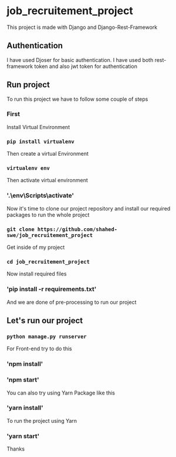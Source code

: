 # job_recruitement_project
This project is made with Django and Django-Rest-Framework

## Authentication
I have used Djoser for basic authentication. I have used both rest-framework token and also jwt token for authentication

## Run project

To run this project we have to follow some couple of steps


### First

Install Virtual Environment

### `pip install virtualenv`

Then create a virtual Environment

### `virtualenv env`

Then activate virtual environment

### '.\env\Scripts\activate'

Now it's time to clone our project repository and install our required packages to run the whole project

### `git clone https://github.com/shahed-swe/job_recruitement_project`

Get inside of my project 

### `cd job_recruitement_project`

Now install required files

### 'pip install -r requirements.txt'

And we are done of pre-processing to run our project

## Let's run our project

### `python manage.py runserver`

For Front-end try to do this

### 'npm install'

### 'npm start'

You can also try using Yarn Package like this

### 'yarn install'

To run the project using Yarn

### 'yarn start'

Thanks
